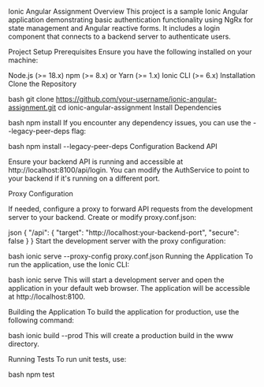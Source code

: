 Ionic Angular Assignment
Overview
This project is a sample Ionic Angular application demonstrating basic authentication functionality using NgRx for state management and Angular reactive forms. It includes a login component that connects to a backend server to authenticate users.

Project Setup
Prerequisites
Ensure you have the following installed on your machine:

Node.js (>= 18.x)
npm (>= 8.x) or Yarn (>= 1.x)
Ionic CLI (>= 6.x)
Installation
Clone the Repository

bash
git clone https://github.com/your-username/ionic-angular-assignment.git
cd ionic-angular-assignment
Install Dependencies

bash
npm install
If you encounter any dependency issues, you can use the --legacy-peer-deps flag:

bash
npm install --legacy-peer-deps
Configuration
Backend API

Ensure your backend API is running and accessible at http://localhost:8100/api/login. You can modify the AuthService to point to your backend if it's running on a different port.

Proxy Configuration

If needed, configure a proxy to forward API requests from the development server to your backend. Create or modify proxy.conf.json:

json
{
  "/api": {
    "target": "http://localhost:your-backend-port",
    "secure": false
  }
}
Start the development server with the proxy configuration:

bash
ionic serve --proxy-config proxy.conf.json
Running the Application
To run the application, use the Ionic CLI:

bash
ionic serve
This will start a development server and open the application in your default web browser. The application will be accessible at http://localhost:8100.

Building the Application
To build the application for production, use the following command:

bash
ionic build --prod
This will create a production build in the www directory.

Running Tests
To run unit tests, use:

bash
npm test
